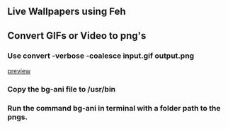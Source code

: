 ## Live Wallpapers using Feh
## Convert GIFs or Video to png's
### Use convert -verbose -coalesce input.gif output.png 

[preview](https://github.com/Sidmaz666/dotfiles/blob/main/animated_wallpapers/preview.gif?raw=true)

### Copy the bg-ani file to /usr/bin 
### Run the command bg-ani in terminal with a folder path to the pngs.
 
 
